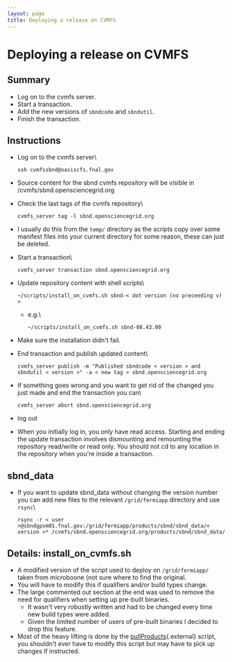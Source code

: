 ```yaml
---
layout: page
title: Deploying a release on CVMFS
---
```




Deploying a release on CVMFS
============================================================================



Summary
----------------------------------

-   Log on to the cvmfs server.
-   Start a transaction.
-   Add the new versions of `sbndcode` and `sbndutil`.
-   Finish the transaction.



Instructions
--------------------------------------------

-   Log on to the cvmfs server\

        ssh cvmfssbnd@oasiscfs.fnal.gov

-   Source content for the sbnd cvmfs repository will be visible in
    /cvmfs/sbnd.opensciencegrid.org

-   Check the last tags of the cvmfs repository\

        cvmfs_server tag -l sbnd.opensciencegrid.org

-   I usually do this from the `temp/` directory as the scripts copy
    over some manifest files into your current directory for some
    reason, these can just be deleted.

-   Start a transaction\

        cvmfs_server transaction sbnd.opensciencegrid.org

-   Update repository content with shell scripts\

        ~/scripts/install_on_cvmfs.sh sbnd-< dot version (no preceeding v) >

    -   e.g.\

            ~/scripts/install_on_cvmfs.sh sbnd-08.43.00

-   Make sure the installation didn\'t fail.

-   End transaction and publish updated content\

        cvmfs_server publish -m "Published sbndcode < version > and sbndutil < version >" -a < new tag > sbnd.opensciencegrid.org

-   If something goes wrong and you want to get rid of the changed you
    just made and end the transaction you can\

        cvmfs_server abort sbnd.opensciencegrid.org

-   log out

-   When you initially log in, you only have read access. Starting and
    ending the update transaction involves dismounting and remounting
    the repository read/write or read only. You should not cd to any
    location in the repository when you\'re inside a transaction.



sbnd\_data
---------------------------------------

-   If you want to update sbnd\_data without changing the version number
    you can add new files to the relevant `/grid/fermiapp` directory and
    use `rsync`\

        rsync -r < user >@sbndgpvm01.fnal.gov:/grid/fermiapp/products/sbnd/sbnd_data/< version >* /cvmfs/sbnd.opensciencegrid.org/products/sbnd/sbnd_data/



Details: install\_on\_cvmfs.sh
----------------------------------------------------------------------------

-   A modified version of the script used to deploy on `/grid/fermiapp/`
    taken from microboone (not sure where to find the original.
-   You will have to modify this if qualifiers and/or build types
    change.
-   The large commented out section at the end was used to remove the
    need for qualifiers when setting up pre-built binaries.
    -   It wasn\'t very robustly written and had to be changed every
        time new build types were added.
    -   Given the limited number of users of pre-built binaries I
        decided to drop this feature.
-   Most of the heavy lifting is done by the
    [pullProducts](https://scisoft.fnal.gov/scisoft/bundles/tools/pullProducts){.external}
    script, you shouldn\'t ever have to modify this script but may have
    to pick up changes if instructed.
